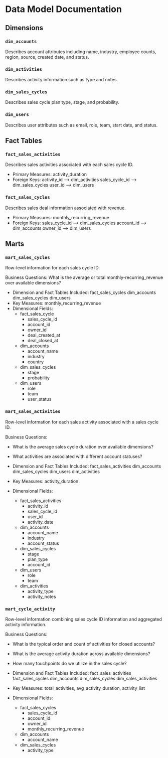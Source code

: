 # Data Model Documentation

## Dimensions

### `dim_accounts`
Describes account attributes including name, industry, employee counts, region, source, created date, and status.

### `dim_activities`
Describes activity information such as type and notes.

### `dim_sales_cycles`
Describes sales cycle plan type, stage, and probability. 

### `dim_users`
Describes user attributes such as email, role, team, start date, and status.

## Fact Tables

### `fact_sales_activities`
Describes sales activities associated with each sales cycle ID.

- Primary Measures: activity_duration
- Foreign Keys:
   activity_id --> dim_activities
   sales_cycle_id --> dim_sales_cycles
   user_id --> dim_users

### `fact_sales_cycles`
Describes sales deal information associated with revenue.

- Primary Measures: monthly_recurring_revenue
- Foreign Keys:
   sales_cycle_id --> dim_sales_cycles
   account_id --> dim_accounts
   owner_id --> dim_users

## Marts

### `mart_sales_cycles`
Row-level information for each sales cycle ID. 

Business Questions: What is the average or total monthly-recurring_revenue over available dimensions? 

- Dimension and Fact Tables Included:
    fact_sales_cycles
    dim_accounts
    dim_sales_cycles
    dim_users
- Key Measures: monthly_recurring_revenue
- Dimensional Fields:
    - fact_sales_cycle
        - sales_cycle_id
        - account_id
        - owner_id
        - deal_created_at
        - deal_closed_at
    - dim_accounts
        - account_name
        - industry
        - country
    - dim_sales_cycles
        - stage
        - probability
    - dim_users
        - role
        - team
        - user_status

### `mart_sales_activities`
Row-level information for each sales activity associated with a sales cycle ID. 

Business Questions: 
  - What is the average sales cycle duration over available dimensions?
  - What activities are associated with different account statuses? 

- Dimension and Fact Tables Included:
    fact_sales_activities
    dim_accounts
    dim_sales_cycles
    dim_users
    dim_activities
- Key Measures: activity_duration
- Dimensional Fields:
    - fact_sales_activities
        - activity_id
        - sales_cycle_id
        - user_id
        - activity_date
    - dim_accounts
        - account_name
        - industry
        - account_status
    - dim_sales_cycles
        - stage
        - plan_type
        - account_id
    - dim_users
        - role
        - team
    - dim_activities
        - activity_type
        - activity_notes

### `mart_cycle_activity`
Row-level information combining sales cycle ID information and aggregated activity information.

Business Questions: 
  - What is the typical order and count of activities for closed accounts?
  - What is the average activity duration across available dimensions?
  - How many touchpoints do we utilize in the sales cycle? 

- Dimension and Fact Tables Included:
    fact_sales_activities
    fact_sales_cycles
    dim_accounts
    dim_sales_cycles
    dim_sales_activities
- Key Measures: total_activities, avg_activity_duration, activity_list
- Dimensional Fields:
    - fact_sales_cycles
        - sales_cycle_id
        - account_id
        - owner_id
        - monthly_recurring_revenue
    - dim_accounts
        - account_name
    - dim_sales_cycles
        - activity_type



    
